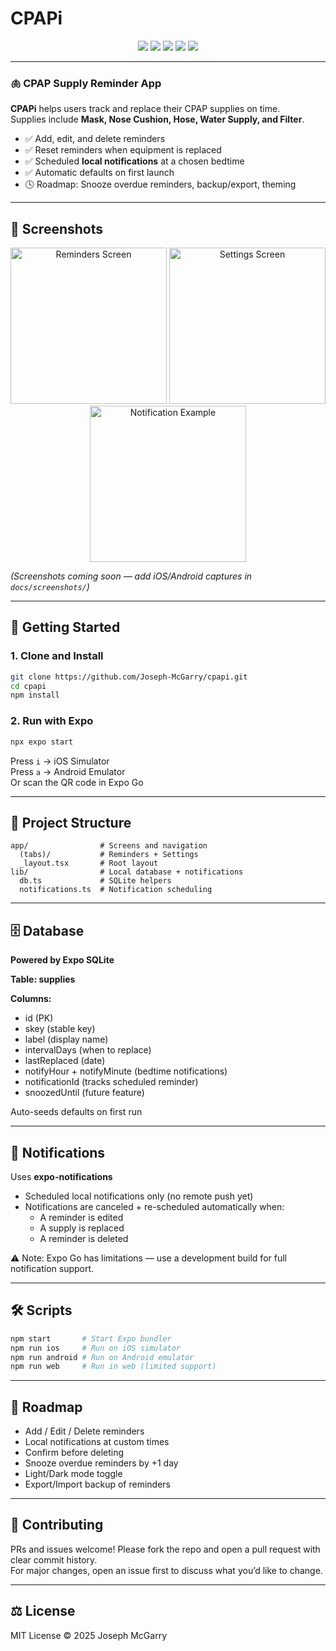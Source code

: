 # CPAPi

<p align="center">
  <img src="https://img.shields.io/badge/Expo-SDK%2052-000.svg?style=flat&logo=expo" />
  <img src="https://img.shields.io/badge/React%20Native-0.74-61dafb.svg?style=flat&logo=react" />
  <img src="https://img.shields.io/badge/TypeScript-5.0-3178c6.svg?style=flat&logo=typescript" />
  <img src="https://img.shields.io/badge/SQLite-local%20storage-003b57.svg?style=flat&logo=sqlite" />
  <img src="https://img.shields.io/badge/license-MIT-green" />
</p>

---

### 🫁 CPAP Supply Reminder App

**CPAPi** helps users track and replace their CPAP supplies on time.  
Supplies include **Mask, Nose Cushion, Hose, Water Supply, and Filter**.

- ✅ Add, edit, and delete reminders  
- ✅ Reset reminders when equipment is replaced  
- ✅ Scheduled **local notifications** at a chosen bedtime  
- ✅ Automatic defaults on first launch  
- 🕓 Roadmap: Snooze overdue reminders, backup/export, theming  

---

## 📸 Screenshots

<p align="center">
  <img src="docs/screenshots/home.png" alt="Reminders Screen" width="250" />
  <img src="docs/screenshots/settings.png" alt="Settings Screen" width="250" />
  <img src="docs/screenshots/notification.png" alt="Notification Example" width="250" />
</p>

*(Screenshots coming soon — add iOS/Android captures in `docs/screenshots/`)*

---

## 🚀 Getting Started

### 1. Clone and Install
```bash
git clone https://github.com/Joseph-McGarry/cpapi.git
cd cpapi
npm install
```

### 2. Run with Expo
```bash
npx expo start
```

Press `i` → iOS Simulator  
Press `a` → Android Emulator  
Or scan the QR code in Expo Go  

---

## 📂 Project Structure
```
app/                # Screens and navigation
  (tabs)/           # Reminders + Settings
  _layout.tsx       # Root layout
lib/                # Local database + notifications
  db.ts             # SQLite helpers
  notifications.ts  # Notification scheduling
```

---

## 🗄️ Database

**Powered by Expo SQLite**  

**Table: supplies**  

**Columns:**  
- id (PK)  
- skey (stable key)  
- label (display name)  
- intervalDays (when to replace)  
- lastReplaced (date)  
- notifyHour + notifyMinute (bedtime notifications)  
- notificationId (tracks scheduled reminder)  
- snoozedUntil (future feature)  

Auto-seeds defaults on first run  

---

## 🔔 Notifications

Uses **expo-notifications**  
- Scheduled local notifications only (no remote push yet)  
- Notifications are canceled + re-scheduled automatically when:  
  - A reminder is edited  
  - A supply is replaced  
  - A reminder is deleted  

⚠️ Note: Expo Go has limitations — use a development build for full notification support.  

---

## 🛠️ Scripts
```bash
npm start       # Start Expo bundler
npm run ios     # Run on iOS simulator
npm run android # Run on Android emulator
npm run web     # Run in web (limited support)
```

---

## 📝 Roadmap

- Add / Edit / Delete reminders  
- Local notifications at custom times  
- Confirm before deleting  
- Snooze overdue reminders by +1 day  
- Light/Dark mode toggle  
- Export/Import backup of reminders  

---

## 🤝 Contributing

PRs and issues welcome! Please fork the repo and open a pull request with clear commit history.  
For major changes, open an issue first to discuss what you’d like to change.  

---

## ⚖️ License

MIT License © 2025 Joseph McGarry
